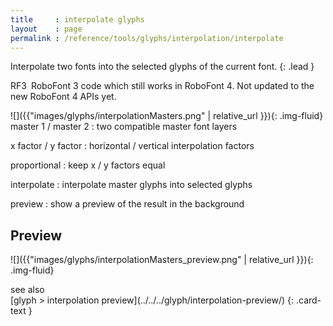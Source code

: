 ```yaml
---
title     : interpolate glyphs
layout    : page
permalink : /reference/tools/glyphs/interpolation/interpolate
---
```


Interpolate two fonts into the selected glyphs of the current font.
{: .lead }

<span class="badge text-bg-warning rounded-0">RF3</span> RoboFont 3 code which still works in RoboFont 4. Not updated to the new RoboFont 4 APIs yet.


<div class='row'>

<div class='col-sm-4' markdown='1'>
![]({{"images/glyphs/interpolationMasters.png" | relative_url }}){: .img-fluid}
</div>

<div class='col-sm-8' markdown='1'>
master 1 / master 2
: two compatible master font layers

x factor / y factor
: horizontal / vertical interpolation factors

proportional
: keep x / y factors equal

interpolate
: interpolate master glyphs into selected glyphs

preview
: show a preview of the result in the background
</div>

</div>


Preview
-------

![]({{"images/glyphs/interpolationMasters_preview.png" | relative_url }}){: .img-fluid}


<div class="card bg-light my-3 rounded-0">
<div class="card-header">see also</div>
<div class="card-body" markdown='1'>
[glyph > interpolation preview](../../../glyph/interpolation-preview/)
{: .card-text }
</div>
</div>
